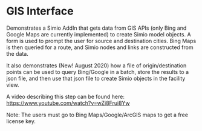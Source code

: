 # GIS Interface
Demonstrates a Simio AddIn that gets data from GIS APIs (only Bing and Google Maps are currently implemented) to create Simio model objects.
A form is used to prompt the user for source and destination cities. Bing Maps is then queried for a route, and Simio nodes and links are constructed from the data.

It also demonstrates (New! August 2020) how a file of origin/destination points can be used to query Bing/Google in a batch, store the results to a json file, and then use that json file to create Simio objects in the facility view.

A video describing this step can be found here: https://www.youtube.com/watch?v=wZi8Frui8Yw

Note: The users must go to Bing Maps/Google/ArcGIS maps to get a free license key.
